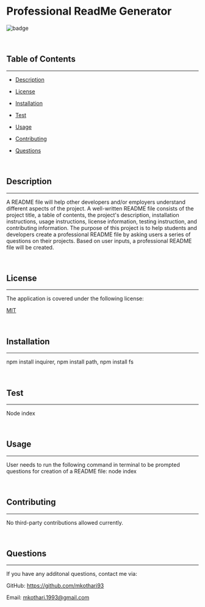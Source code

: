 # <strong>Professional ReadMe Generator</strong>
![badge](https://img.shields.io/badge/License-MIT-blue.svg)

<br>

## <strong>Table of Contents</strong>
---
* [Description](#description)

* [License](#license)

* [Installation](#installation)

* [Test](#test)

* [Usage](#usage)

* [Contributing](#contributing)

* [Questions](#questions)

<br>

## <strong>Description</strong>
---
  A README file will help other developers and/or employers understand different aspects of the project. A well-written README file consists of the project title, a table of contents, the project's description, installation instructions, usage instructions, license information, testing instruction, and contributing information. The purpose of this project is to help students and developers create a professional README file by asking users a series of questions on their projects. Based on user inputs, a professional README file will be created.

<br>

## <strong>License</strong>
---
  
      
The application is covered under the following license:

[MIT](https://opensource.org/licenses/MIT)
    
    

<br>

## <strong>Installation</strong>
---
  npm install inquirer, npm install path, npm install fs

<br>

## <strong>Test</strong>
---
  Node index

<br>

## <strong>Usage</strong>
---
  User needs to run the following command in terminal to be prompted questions for creation of a README file: node index

<br>

## <strong>Contributing</strong>
---
  No third-party contributions allowed currently.

<br>

## <strong>Questions</strong>
---
If you have any additonal questions, contact me via:

GitHub: <https://github.com/mkothari93>

Email: <mkothari.1993@gmail.com>

<br>


